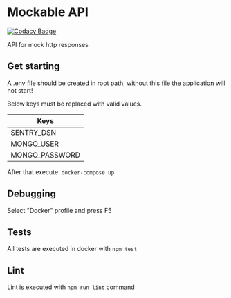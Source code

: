 # Mockable API

[![Codacy Badge](https://app.codacy.com/project/badge/Grade/9cd72c32c3c04401b34b4ea7e811044c)](https://www.codacy.com/manual/magaum/mockable-api?utm_source=github.com&utm_medium=referral&utm_content=magaum/mockable-api&utm_campaign=Badge_Grade)

API for mock http responses

## Get starting

A .env file should be created in root path, without this file the application will not start!

Below keys must be replaced with valid values.

| Keys           |
| -------------- |
| SENTRY_DSN     |
| MONGO_USER     |
| MONGO_PASSWORD |

After that execute: `docker-compose up`

## Debugging

Select "Docker" profile and press F5

## Tests

All tests are executed in docker with `npm test`

## Lint

Lint is executed with `npm run lint` command
